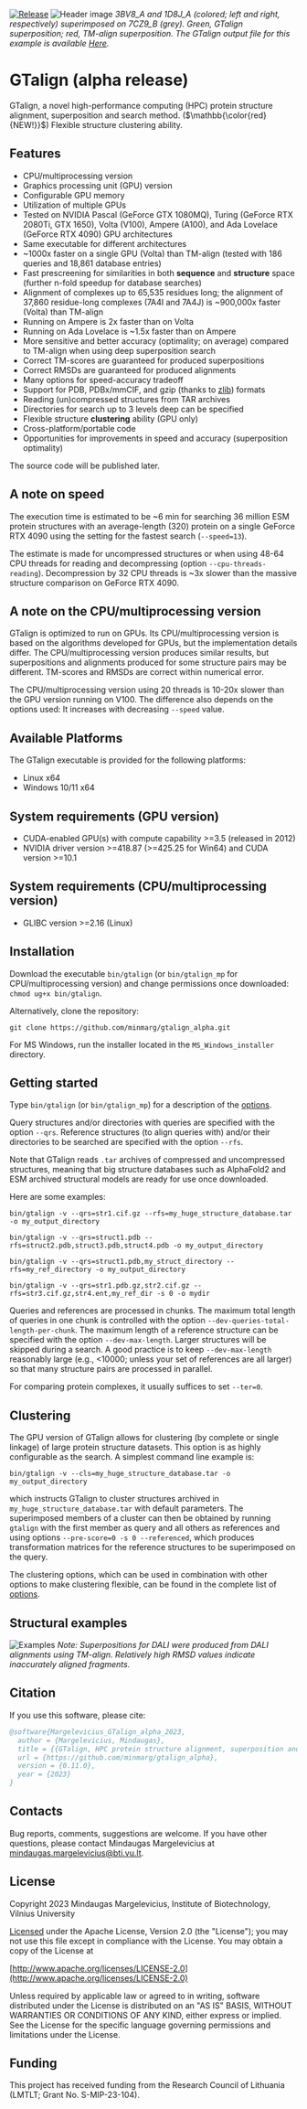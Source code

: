 [![Release](https://img.shields.io/github/v/release/minmarg/gtalign_alpha)](https://github.com/minmarg/gtalign_alpha/releases)
![Header image](imgs/gtalign_header.jpg)
*3BV8\_A and 1D8J\_A (colored; left and right, respectively) superimposed on 
7CZ9\_B (grey). Green, GTalign superposition; red, TM-align superposition. 
The GTalign output file for this example is available 
[Here](out/2021-09-18_00000039_1__0.md).*

# GTalign (alpha release)

GTalign, a novel high-performance computing (HPC) protein structure alignment, 
superposition and search method. ($\mathbb{\color{red}{NEW!}}$) Flexible structure 
clustering ability.

## Features

  *  CPU/multiprocessing version
  *  Graphics processing unit (GPU) version
  *  Configurable GPU memory
  *  Utilization of multiple GPUs
  *  Tested on NVIDIA Pascal (GeForce GTX 1080MQ), Turing (GeForce RTX 2080Ti, GTX 1650), 
  Volta (V100), Ampere (A100), and Ada Lovelace (GeForce RTX 4090) GPU architectures
  *  Same executable for different architectures
  *  ~1000x faster on a single GPU (Volta) than TM-align (tested with 186 queries and 
  18,861 database entries)
  *  Fast prescreening for similarities in both **sequence** and **structure** space (further n-fold speedup for database searches)
  *  Alignment of complexes up to 65,535 residues long; the alignment of 37,860 
  residue-long complexes (7A4I and 7A4J) is ~900,000x faster (Volta) than TM-align
  *  Running on Ampere is 2x faster than on Volta
  *  Running on Ada Lovelace is ~1.5x faster than on Ampere
  *  More sensitive and better accuracy (optimality; on average) compared to TM-align 
  when using deep superposition search
  *  Correct TM-scores are guaranteed for produced superpositions
  *  Correct RMSDs are guaranteed for produced alignments
  *  Many options for speed-accuracy tradeoff
  *  Support for PDB, PDBx/mmCIF, and gzip (thanks to [zlib](https://github.com/madler/zlib))
  formats
  *  Reading (un)compressed structures from TAR archives 
  *  Directories for search up to 3 levels deep can be specified
  *  Flexible structure **clustering** ability (GPU only)
  *  Cross-platform/portable code
  *  Opportunities for improvements in speed and accuracy (superposition optimality)

  The source code will be published later.

## A note on speed

  The execution time is estimated to be ~6 min for searching 36 million ESM protein
  structures with an average-length (320) protein on a single GeForce RTX 4090 
  using the setting for the fastest search (`--speed=13`).

  The estimate is made for uncompressed structures or when using 48-64 CPU 
  threads for reading and decompressing (option `--cpu-threads-reading`).
  Decompression by 32 CPU threads is ~3x slower than the massive structure 
  comparison on GeForce RTX 4090.

## A note on the CPU/multiprocessing version

  GTalign is optimized to run on GPUs. Its CPU/multiprocessing version is 
  based on the algorithms developed for GPUs, but the implementation details 
  differ. The CPU/multiprocessing version produces similar results, but 
  superpositions and alignments produced for some structure pairs may be 
  different. TM-scores and RMSDs are correct within numerical error.

  The CPU/multiprocessing version using 20 threads is 10-20x slower than the 
  GPU version running on V100. The difference also depends on the options used:
  It increases with decreasing `--speed` value.

## Available Platforms

  The GTalign executable is provided for the following platforms:

  *  Linux x64
  *  Windows 10/11 x64

## System requirements (GPU version)

  *  CUDA-enabled GPU(s) with compute capability >=3.5 (released in 2012)
  *  NVIDIA driver version >=418.87 (>=425.25 for Win64) and CUDA version >=10.1

## System requirements (CPU/multiprocessing version)

  *  GLIBC version >=2.16 (Linux)

## Installation

  Download the executable `bin/gtalign` (or `bin/gtalign_mp` for CPU/multiprocessing 
  version) and change permissions once downloaded: `chmod ug+x bin/gtalign`.

  Alternatively, clone the repository: 

  `git clone https://github.com/minmarg/gtalign_alpha.git`

  For MS Windows, run the installer located in the `MS_Windows_installer` directory.

## Getting started

  Type `bin/gtalign` (or `bin/gtalign_mp`) for a description of the 
  [options](out/gtalign_options.md). 

  Query structures and/or directories with queries are specified with the option `--qrs`.
  Reference structures (to align queries with) and/or their directories to be 
  searched are specified with the option `--rfs`.

  Note that GTalign reads `.tar` archives of compressed and uncompressed structures,
  meaning that big structure databases such as AlphaFold2 and ESM archived structural
  models are ready for use once downloaded.

  Here are some examples:

`bin/gtalign -v --qrs=str1.cif.gz --rfs=my_huge_structure_database.tar -o my_output_directory`

`bin/gtalign -v --qrs=struct1.pdb --rfs=struct2.pdb,struct3.pdb,struct4.pdb -o my_output_directory`

`bin/gtalign -v --qrs=struct1.pdb,my_struct_directory --rfs=my_ref_directory -o my_output_directory`

`bin/gtalign -v --qrs=str1.pdb.gz,str2.cif.gz --rfs=str3.cif.gz,str4.ent,my_ref_dir -s 0 -o mydir`

  Queries and references are processed in chunks.
  The maximum total length of queries in one chunk is controlled with the option 
  `--dev-queries-total-length-per-chunk`. 
  The maximum length of a reference structure can be specified with the option 
  `--dev-max-length`.
  Larger structures will be skipped during a search.
  A good practice is to keep `--dev-max-length` reasonably large (e.g., <10000; unless your 
  set of references are all larger) so that many structure pairs are processed in parallel.

  For comparing protein complexes, it usually suffices to set `--ter=0`.

## Clustering

  The GPU version of GTalign allows for clustering (by complete or single linkage) of large 
  protein structure datasets.
  This option is as highly configurable as the search. A simplest command line example is:

`bin/gtalign -v --cls=my_huge_structure_database.tar -o my_output_directory`

  which instructs GTalign to cluster structures archived in `my_huge_structure_database.tar`
  with default parameters.
  The superimposed members of a cluster can then be obtained by running `gtalign` with 
  the first member as query and all others as references and using options 
  `--pre-score=0 -s 0 --referenced`, which produces transformation matrices for the reference 
  structures to be superimposed on the query.

  The clustering options, which can be used in combination with other options to make
  clustering flexible, can be found in the complete list of [options](out/gtalign_options.md).


## Structural examples

![Examples](imgs/gtalign_examples_m.jpg)
*Note: Superpositions for DALI were produced from DALI alignments using TM-align. 
Relatively high RMSD values indicate inaccurately aligned fragments.*

## Citation

If you use this software, please cite:

```bibtex
@software{Margelevicius_GTalign_alpha_2023,
  author = {Margelevicius, Mindaugas},
  title = {{GTalign, HPC protein structure alignment, superposition and search (alpha release)}},
  url = {https://github.com/minmarg/gtalign_alpha},
  version = {0.11.0},
  year = {2023}
}
```

## Contacts

Bug reports, comments, suggestions are welcome.
If you have other questions, please contact Mindaugas Margelevicius at
[mindaugas.margelevicius@bti.vu.lt](mailto:mindaugas.margelevicius@bti.vu.lt).

## License

Copyright 2023 Mindaugas Margelevicius, Institute of Biotechnology, Vilnius University

[Licensed](LICENSE.md) under the Apache License, Version 2.0 (the "License"); you may not 
use this file except in compliance with the License. You may obtain a copy of the 
License at

[http://www.apache.org/licenses/LICENSE-2.0](http://www.apache.org/licenses/LICENSE-2.0)

Unless required by applicable law or agreed to in writing, software distributed under the 
License is distributed on an "AS IS" BASIS, WITHOUT WARRANTIES OR CONDITIONS OF ANY KIND, 
either express or implied. 
See the License for the specific language governing permissions and limitations under the 
License.

## Funding

This project has received funding from the Research Council of Lithuania (LMTLT; Grant No. S-MIP-23-104).

